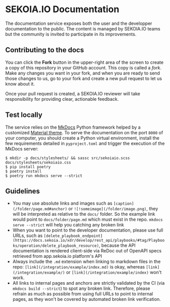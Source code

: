 # SEKOIA.IO Documentation

The documentation service exposes both the user and the developper documentation to the public. The content is managed by SEKOIA.IO teams but the community is invited to participate in its improvements.

## Contributing to the docs

You can click the **Fork** button in the upper-right area of the screen to create a copy of this repository in your GitHub account. This copy is called a *fork*. Make any changes you want in your fork, and when you are ready to send those changes to us, go to your fork and create a new pull request to let us know about it.

Once your pull request is created, a SEKOIA.IO reviewer will take responsibility for providing clear, actionable feedback.

## Test locally

The service relies on the [MkDocs](https://www.mkdocs.org/) Python framework helped by a customized [Material theme](https://squidfunk.github.io/mkdocs-material/). To serve the documentation on the port `8000` of your computer, you should create a Python virtual environment, install the few requirements detailed in `pyproject.toml` and trigger the execution of the MkDocs server:

```shell
$ mkdir -p docs/stylesheets/ && sassc src/sekoiaio.scss docs/stylesheets/sekoiaio.css
$ pip install poetry
$ poetry install
$ poetry run mkdocs serve --strict
```

## Guidelines

* You may use absolute links and images such as `[caption](/folder/page.md#anchor)` or `![!someimage](/folder/image.png)`, they will be interpreted as relative to the `docs/` folder. So the example link would point to `docs/folder/page.md` which must exist in the repo. `mkdocs serve --strict` will help you catching any broken link
* When you want to point to the developer documentation, please use full URLs, such as `[delete_playbook_endpoint](https://docs.sekoia.io/xdr/develop/rest_api/playbooks/#tag/Playbooks/operation/delete_playbook_resource)`, because the API documentation is rendered client-side via ReDoc out of OpenAPI specs retrieved from app.sekoia.io platform's API
* Always include the `.md` extension when linking to markdown files in the repo: `[link](/integration/example/index.md)` is okay, whereas `[link](/integration/example/)` or `[link](/integration/example/index)` won't work.
* All links to internal pages and anchors are strictly validated by the CI (via `mkdocs build --strict`) to spot any broken link. Therefore, please refrain as much as possible from using full URLs to point to internal pages, as they won't be covered by automated broken link verification.
